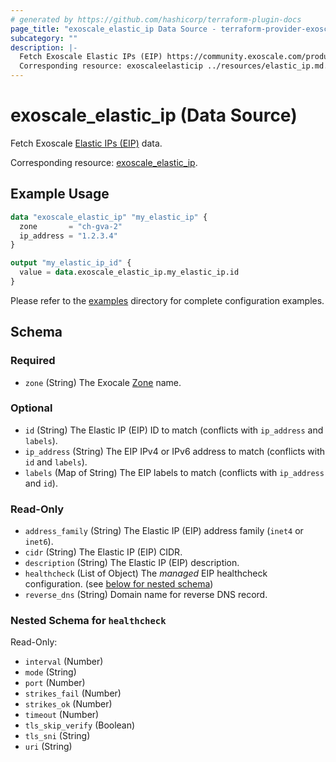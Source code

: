 ```yaml
---
# generated by https://github.com/hashicorp/terraform-plugin-docs
page_title: "exoscale_elastic_ip Data Source - terraform-provider-exoscale"
subcategory: ""
description: |-
  Fetch Exoscale Elastic IPs (EIP) https://community.exoscale.com/product/networking/eip/ data.
  Corresponding resource: exoscaleelasticip ../resources/elastic_ip.md.
---
```


# exoscale_elastic_ip (Data Source)

Fetch Exoscale [Elastic IPs (EIP)](https://community.exoscale.com/product/networking/eip/) data.

Corresponding resource: [exoscale_elastic_ip](../resources/elastic_ip.md).

## Example Usage

```terraform
data "exoscale_elastic_ip" "my_elastic_ip" {
  zone       = "ch-gva-2"
  ip_address = "1.2.3.4"
}

output "my_elastic_ip_id" {
  value = data.exoscale_elastic_ip.my_elastic_ip.id
}
```

Please refer to the [examples](https://github.com/exoscale/terraform-provider-exoscale/tree/master/examples/)
directory for complete configuration examples.

<!-- schema generated by tfplugindocs -->
## Schema

### Required

- `zone` (String) The Exocale [Zone](https://www.exoscale.com/datacenters/) name.

### Optional

- `id` (String) The Elastic IP (EIP) ID to match (conflicts with `ip_address` and `labels`).
- `ip_address` (String) The EIP IPv4 or IPv6 address to match (conflicts with `id` and `labels`).
- `labels` (Map of String) The EIP labels to match (conflicts with `ip_address` and `id`).

### Read-Only

- `address_family` (String) The Elastic IP (EIP) address family (`inet4` or `inet6`).
- `cidr` (String) The Elastic IP (EIP) CIDR.
- `description` (String) The Elastic IP (EIP) description.
- `healthcheck` (List of Object) The *managed* EIP healthcheck configuration. (see [below for nested schema](#nestedatt--healthcheck))
- `reverse_dns` (String) Domain name for reverse DNS record.

<a id="nestedatt--healthcheck"></a>
### Nested Schema for `healthcheck`

Read-Only:

- `interval` (Number)
- `mode` (String)
- `port` (Number)
- `strikes_fail` (Number)
- `strikes_ok` (Number)
- `timeout` (Number)
- `tls_skip_verify` (Boolean)
- `tls_sni` (String)
- `uri` (String)


